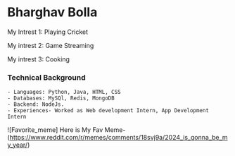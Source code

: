 # Bharghav Bolla
My Intrest 1: Playing Cricket

My intrest 2: Game Streaming

My intrest 3: Cooking

### Technical Background
    - Languages: Python, Java, HTML, CSS
    - Databases: MySQl, Redis, MongoDB
    - Backend: NodeJs.
    - Experiences- Worked as Web development Intern, App Development Intern

![Favorite_meme]
Here is My Fav Meme-(https://www.reddit.com/r/memes/comments/18svj9a/2024_is_gonna_be_my_year/)
